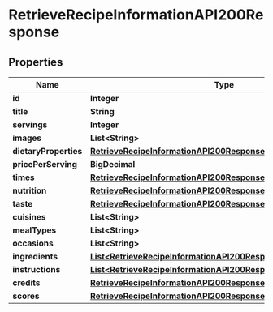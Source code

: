 

# RetrieveRecipeInformationAPI200Response


## Properties

| Name | Type | Description | Notes |
|------------ | ------------- | ------------- | -------------|
|**id** | **Integer** |  |  [optional] |
|**title** | **String** |  |  [optional] |
|**servings** | **Integer** |  |  [optional] |
|**images** | **List&lt;String&gt;** |  |  [optional] |
|**dietaryProperties** | [**RetrieveRecipeInformationAPI200ResponseDietaryProperties**](RetrieveRecipeInformationAPI200ResponseDietaryProperties.md) |  |  [optional] |
|**pricePerServing** | **BigDecimal** |  |  [optional] |
|**times** | [**RetrieveRecipeInformationAPI200ResponseTimes**](RetrieveRecipeInformationAPI200ResponseTimes.md) |  |  [optional] |
|**nutrition** | [**RetrieveRecipeInformationAPI200ResponseNutrition**](RetrieveRecipeInformationAPI200ResponseNutrition.md) |  |  [optional] |
|**taste** | [**RetrieveRecipeInformationAPI200ResponseTaste**](RetrieveRecipeInformationAPI200ResponseTaste.md) |  |  [optional] |
|**cuisines** | **List&lt;String&gt;** |  |  [optional] |
|**mealTypes** | **List&lt;String&gt;** |  |  [optional] |
|**occasions** | **List&lt;String&gt;** |  |  [optional] |
|**ingredients** | [**List&lt;RetrieveRecipeInformationAPI200ResponseIngredientsInner&gt;**](RetrieveRecipeInformationAPI200ResponseIngredientsInner.md) |  |  [optional] |
|**instructions** | [**List&lt;RetrieveRecipeInformationAPI200ResponseInstructionsInner&gt;**](RetrieveRecipeInformationAPI200ResponseInstructionsInner.md) |  |  [optional] |
|**credits** | [**RetrieveRecipeInformationAPI200ResponseCredits**](RetrieveRecipeInformationAPI200ResponseCredits.md) |  |  [optional] |
|**scores** | [**RetrieveRecipeInformationAPI200ResponseScores**](RetrieveRecipeInformationAPI200ResponseScores.md) |  |  [optional] |



